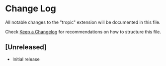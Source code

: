 # Change Log

All notable changes to the "tropic" extension will be documented in this file.

Check [Keep a Changelog](http://keepachangelog.com/) for recommendations on how to structure this file.

## [Unreleased]

- Initial release